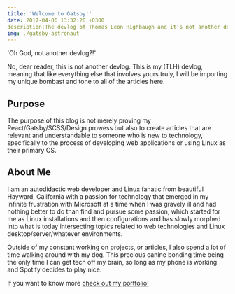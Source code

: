 ```yaml
---
title: 'Welcome to Gatsby!'
date: 2017-04-06 13:32:20 +0300
description:The devlog of Thomas Leon Highbaugh and it's not another devlog.  # Add post description (optional)
img: ./gatsby-astronaut
---
```

'Oh God, not another devlog?!'

No, dear reader, this is not another devlog. This is my (TLH) devlog, meaning that like everything else that involves 
yours truly, I will be importing my unique bombast and tone to all of the articles here. 

## Purpose 

The purpose of this blog is not merely proving my React/Gatsby/SCSS/Design prowess but also to create articles that are 
relevant and understandable to someone who is new to technology, specifically to the process of developing web applications
or using Linux as their primary OS. 

## About Me

I am an autodidactic web developer and Linux fanatic from beautiful Hayward, California with a passion for technology that
emerged in my infinite frustration with Microsoft at a time when I was gravely ill and had nothing better to do than 
find and pursue some passion, which started for me as Linux installations and then configurations and has slowly morphed 
into what is today intersecting topics related to web technologies and Linux desktop/server/whatever environments. 

Outside of my constant working on projects, or articles, I also spend a lot of time walking around with my dog. This precious 
canine bonding time being the only time I can get tech off my brain, so long as my phone is working and Spotify decides 
to play nice. 

If you want to know more <a href="https://thomasleonhighbaugh.me"> check out my portfolio! </a>